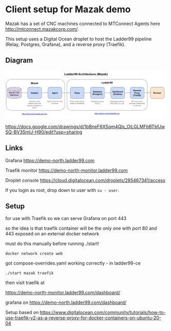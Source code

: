 # Client setup for Mazak demo

Mazak has a set of CNC machines connected to MTConnect Agents here http://mtconnect.mazakcorp.com/.

This setup uses a Digital Ocean droplet to host the Ladder99 pipeline (Relay, Postgres, Grafana), and a reverse proxy (Traefik).

## Diagram

![](assets/architecture.png)

https://docs.google.com/drawings/d/1bBneF6XSqm4Qls_OiLGLMFbBTbfJwSQ-BV3SmlJ-H90/edit?usp=sharing

## Links

Grafana
https://demo-north.ladder99.com

Traefik monitor
https://demo-north-monitor.ladder99.com

Droplet console
https://cloud.digitalocean.com/droplets/285467341/access

If you login as root, drop down to user with `su - user`.

## Setup

for use with Traefik so we can serve Grafana on port 443

so the idea is that traefik container will be the only one with port 80 and 443 exposed on an external docker network

must do this manually before running ./start!

    docker network create web

got compose-overrides.yaml working correctly -
in ladder99-ce

    ./start mazak traefik

then visit traefik at

https://demo-north-monitor.ladder99.com/dashboard/

grafana on
https://demo-north.ladder99.com/dashboard/

Setup based on
https://www.digitalocean.com/community/tutorials/how-to-use-traefik-v2-as-a-reverse-proxy-for-docker-containers-on-ubuntu-20-04
